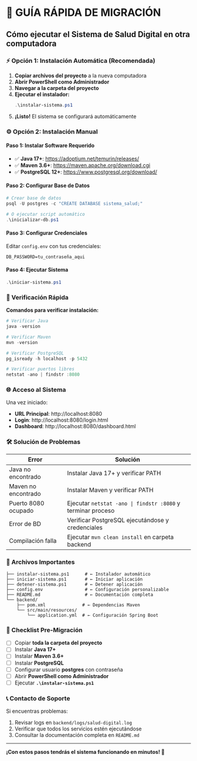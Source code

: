# 🚀 GUÍA RÁPIDA DE MIGRACIÓN
## Cómo ejecutar el Sistema de Salud Digital en otra computadora

### ⚡ Opción 1: Instalación Automática (Recomendada)

1. **Copiar archivos del proyecto** a la nueva computadora
2. **Abrir PowerShell como Administrador**
3. **Navegar a la carpeta del proyecto**
4. **Ejecutar el instalador:**
   ```powershell
   .\instalar-sistema.ps1
   ```
5. **¡Listo!** El sistema se configurará automáticamente

### ⚙️ Opción 2: Instalación Manual

#### Paso 1: Instalar Software Requerido
- ✅ **Java 17+**: https://adoptium.net/temurin/releases/
- ✅ **Maven 3.6+**: https://maven.apache.org/download.cgi
- ✅ **PostgreSQL 12+**: https://www.postgresql.org/download/

#### Paso 2: Configurar Base de Datos
```powershell
# Crear base de datos
psql -U postgres -c "CREATE DATABASE sistema_salud;"

# O ejecutar script automático
.\inicializar-db.ps1
```

#### Paso 3: Configurar Credenciales
Editar `config.env` con tus credenciales:
```
DB_PASSWORD=tu_contraseña_aqui
```

#### Paso 4: Ejecutar Sistema
```powershell
.\iniciar-sistema.ps1
```

### 🔧 Verificación Rápida

**Comandos para verificar instalación:**
```powershell
# Verificar Java
java -version

# Verificar Maven
mvn -version

# Verificar PostgreSQL
pg_isready -h localhost -p 5432

# Verificar puertos libres
netstat -ano | findstr :8080
```

### 🌐 Acceso al Sistema

Una vez iniciado:
- **URL Principal**: http://localhost:8080
- **Login**: http://localhost:8080/login.html
- **Dashboard**: http://localhost:8080/dashboard.html

### 🛠️ Solución de Problemas

| Error | Solución |
|-------|----------|
| Java no encontrado | Instalar Java 17+ y verificar PATH |
| Maven no encontrado | Instalar Maven y verificar PATH |
| Puerto 8080 ocupado | Ejecutar `netstat -ano \| findstr :8080` y terminar proceso |
| Error de BD | Verificar PostgreSQL ejecutándose y credenciales |
| Compilación falla | Ejecutar `mvn clean install` en carpeta backend |

### 📁 Archivos Importantes

```
├── instalar-sistema.ps1      # ← Instalador automático
├── iniciar-sistema.ps1       # ← Iniciar aplicación
├── detener-sistema.ps1       # ← Detener aplicación
├── config.env                # ← Configuración personalizable
├── README.md                 # ← Documentación completa
└── backend/
    ├── pom.xml              # ← Dependencias Maven
    └── src/main/resources/
        └── application.yml  # ← Configuración Spring Boot
```

### 🚨 Checklist Pre-Migración

- [ ] Copiar **toda la carpeta del proyecto**
- [ ] Instalar **Java 17+**
- [ ] Instalar **Maven 3.6+**
- [ ] Instalar **PostgreSQL**
- [ ] Configurar usuario **postgres** con contraseña
- [ ] Abrir **PowerShell como Administrador**
- [ ] Ejecutar **`.\instalar-sistema.ps1`**

### 📞 Contacto de Soporte

Si encuentras problemas:
1. Revisar logs en `backend/logs/salud-digital.log`
2. Verificar que todos los servicios estén ejecutándose
3. Consultar la documentación completa en `README.md`

---

**¡Con estos pasos tendrás el sistema funcionando en minutos! 🎉**

